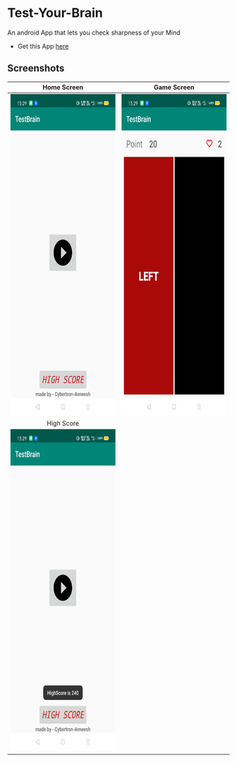 # Test-Your-Brain
An android App that lets you check sharpness of your Mind

* Get this App [here](https://github.com/Cybertron-Avneesh/Test-Your-Brain/raw/master/release/app-release.apk)

## Screenshots

|Home Screen|Game Screen|
|:---:|:---:|
|<img src="ScreenShots/1.jpg" width="340" height="730" />|<img src="ScreenShots/2.jpg" width="340" height="730" />|
|High Score|
|<img src="ScreenShots/3.jpg" width="340" height="730" />|
